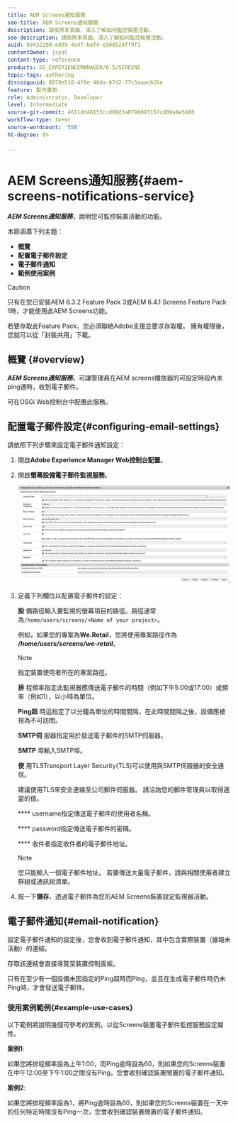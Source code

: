 ```yaml
---
title: AEM Screens通知服務
seo-title: AEM Screens通知服務
description: 請依照本頁面，深入了解如何監控裝置活動。
seo-description: 請依照本頁面，深入了解如何監控裝置活動。
uuid: 9843219d-ed39-4e4f-bef4-e500528ff9f1
contentOwner: jsyal
content-type: reference
products: SG_EXPERIENCEMANAGER/6.5/SCREENS
topic-tags: authoring
discoiquuid: 8879e510-4f0e-46da-87d2-77c5aaacb26e
feature: 製作畫面
role: Administrator, Developer
level: Intermediate
source-git-commit: 4611dd40153ccd09d3a0796093157cd09a8e5b80
workflow-type: tm+mt
source-wordcount: '558'
ht-degree: 0%

---
```



# AEM Screens通知服務{#aem-screens-notifications-service}

<!--removed from metadata: admitteddomains: @adobe.com;@caesars.com-->

***AEM Screens通知服務***，說明您可監控裝置活動的功能。

本節涵蓋下列主題：

* **概覽**
* **配置電子郵件設定**
* **電子郵件通知**
* **範例使用案例**

>[!CAUTION]
>
>只有在您已安裝AEM 6.3.2 Feature Pack 3或AEM 6.4.1 Screens Feature Pack 1時，才能使用此AEM Screens功能。
>
>若要存取此Feature Pack，您必須聯絡Adobe支援並要求存取權。 擁有權限後，您就可以從「封裝共用」下載。

## 概覽 {#overview}

***AEM Screens通知服務***，可讓管理員在AEM screens播放器的可設定時段內未ping通時，收到電子郵件。

可在OSGi Web控制台中配置此服務。

## 配置電子郵件設定{#configuring-email-settings}

請依照下列步驟來設定電子郵件通知設定：

1. 開啟&#x200B;**Adobe Experience Manager Web控制台配置**。
1. 開啟&#x200B;**螢幕設備電子郵件監視服務**。

   ![screen_shot_2018-04-26at44602pm](assets/screen_shot_2018-04-26at44602pm.png)

1. 定義下列欄位以配置電子郵件的設定：

   **設** 備路徑輸入要監視的螢幕項目的路徑。路徑通常為`/home/users/screens/<Name of your project>`。

   例如，如果您的專案為&#x200B;**We.Retail**，您將使用專案路徑作為&#x200B;***/home/users/screens/we-retail***。

   >[!NOTE]
   >
   >指定裝置使用者所在的專案路徑。

   **排** 程頻率指定此監視器應傳送電子郵件的時間（例如下午5:00或17:00）或頻率（例如1），以小時為單位。

   **Ping超** 時這指定了以分鐘為單位的時間間隔，在此時間間隔之後，設備應被視為不可訪問。

   **SMTP伺** 服器指定用於發送電子郵件的SMTP伺服器。

   **SMTP** 埠輸入SMTP埠。

   **使** 用TLSTransport Layer Security(TLS)可以使用與SMTP伺服器的安全通信。

   建議使用TLS來安全連線至公司郵件伺服器。 請洽詢您的郵件管理員以取得適當的值。

   **** username指定傳送電子郵件的使用者名稱。

   **** password指定傳送電子郵件的密碼。

   **** 收件者指定收件者的電子郵件地址。

   >[!NOTE]
   >
   >您只能輸入一個電子郵件地址。 若要傳送大量電子郵件，請與相關使用者建立群組或通訊組清單。

1. 按一下&#x200B;**儲存**，透過電子郵件為您的AEM Screens裝置設定監視器活動。

## 電子郵件通知{#email-notification}

設定電子郵件通知的設定後，您會收到電子郵件通知，其中包含實際裝置（據報未活動）的連結。

存取該連結會直接導覽至裝置控制面板。

只有在至少有一個設備未因指定的Ping超時而Ping，並且在生成電子郵件時仍未Ping時，才會發送電子郵件。

### 使用案例範例{#example-use-cases}

以下範例將說明幾個可參考的案例，以從Screens裝置電子郵件監控服務設定屬性。

**案例1**:

如果您將排程頻率設為上午1:00，而Ping逾時設為60，則如果您的Screens裝置在中午12:00至下午1:00之間沒有Ping，您會收到確認裝置閒置的電子郵件通知。

**案例2**:

如果您將排程頻率設為1，將Ping逾時設為60，則如果您的Screens裝置在一天中的任何特定時間沒有Ping一次，您會收到確認裝置閒置的電子郵件通知。
